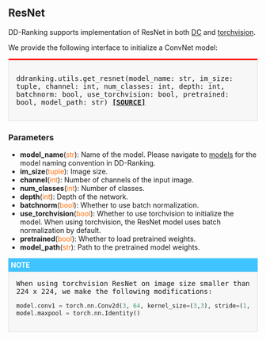 ## ResNet

DD-Ranking supports implementation of ResNet in both [DC](https://github.com/VICO-UoE/DatasetCondensation) and [torchvision](https://pytorch.org/vision/main/models/resnet.html).

We provide the following interface to initialize a ConvNet model:

<div style="background-color:#F7F7F7; padding:15px; border:1px solid #E0E0E0; border-top:3px solid #FF0000; font-family:monospace; font-size:14px;">

ddranking.utils.get_resnet(model_name: str, 
im_size: tuple, channel: int, num_classes: int, depth: int, batchnorm: bool, use_torchvision: bool, pretrained: bool, model_path: str)
[**[SOURCE]**](https://github.com/NUS-HPC-AI-Lab/DD-Ranking/blob/main/ddranking/utils/model.py)
</div>

### Parameters

- **model_name**(<span style="color:#FF6B00;">str</span>): Name of the model. Please navigate to [models](models/overview.md) for the model naming convention in DD-Ranking.
- **im_size**(<span style="color:#FF6B00;">tuple</span>): Image size.
- **channel**(<span style="color:#FF6B00;">int</span>): Number of channels of the input image.
- **num_classes**(<span style="color:#FF6B00;">int</span>): Number of classes.
- **depth**(<span style="color:#FF6B00;">int</span>): Depth of the network.
- **batchnorm**(<span style="color:#FF6B00;">bool</span>): Whether to use batch normalization.
- **use_torchvision**(<span style="color:#FF6B00;">bool</span>): Whether to use torchvision to initialize the model. When using torchvision, the ResNet model uses batch normalization by default.
- **pretrained**(<span style="color:#FF6B00;">bool</span>): Whether to load pretrained weights.
- **model_path**(<span style="color:#FF6B00;">str</span>): Path to the pretrained model weights.

<div style="background-color:#40C4FF;color: #FFFFFF; padding: 5px; font-weight:bold; font-size:14px;">NOTE</div>

<div style="background-color:#F7F7F7; padding:15px; border:1px solid #E0E0E0; font-family:monospace; font-size:14px;">
When using torchvision ResNet on image size smaller than 224 x 224, we make the following modifications:

```python
model.conv1 = torch.nn.Conv2d(3, 64, kernel_size=(3,3), stride=(1,1), padding=(1,1), bias=False)
model.maxpool = torch.nn.Identity()
```
</div>
